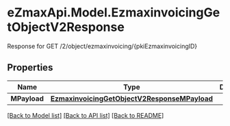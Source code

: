 # eZmaxApi.Model.EzmaxinvoicingGetObjectV2Response
Response for GET /2/object/ezmaxinvoicing/{pkiEzmaxinvoicingID}

## Properties

Name | Type | Description | Notes
------------ | ------------- | ------------- | -------------
**MPayload** | [**EzmaxinvoicingGetObjectV2ResponseMPayload**](EzmaxinvoicingGetObjectV2ResponseMPayload.md) |  | 

[[Back to Model list]](../README.md#documentation-for-models) [[Back to API list]](../README.md#documentation-for-api-endpoints) [[Back to README]](../README.md)

